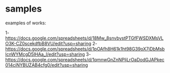 # samples
examples of works:

1-https://docs.google.com/spreadsheets/d/18Mw_8snvbystPTGfFWSDXMsVLO3K-CZ0scekdfbB8VU/edit?usp=sharing
2-https://docs.google.com/spreadsheets/d/1pOAfh8H61k1ht98G39oX7jDbMsblcnWYMcgD5lHAa_I/edit?usp=sharing
3-https://docs.google.com/spreadsheets/d/1qmnwGnZnNPljLrOaDodGJAPkec014ciNYBUZAB4cfg0/edit?usp=sharing
